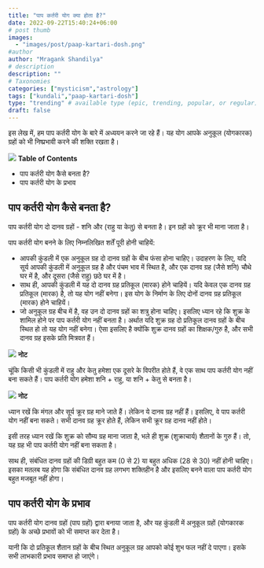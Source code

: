 ```yaml
---
title: "पाप कर्तरी योग क्या होता है?"
date: 2022-09-22T15:40:24+06:00
# post thumb
images:
  - "images/post/paap-kartari-dosh.png"
#author
author: "Mragank Shandilya"
# description
description: ""
# Taxonomies
categories: ["mysticism","astrology"]
tags: ["kundali","paap-kartari-dosh"]
type: "trending" # available type (epic, trending, popular, or regular)
draft: false
---
```


इस लेख में, हम पाप कर्तरी योग के बारे में अध्ययन करने जा रहे हैं। यह योग आपके अनुकूल (योगकारक) ग्रहों को भी निष्प्रभावी करने की शक्ति रखता है।

<div class="toc-mak">
  <img src="../../../images/pencil.png">
  <b>Table of Contents</b>
  <ul>
  <li>पाप कर्तरी योग कैसे बनता है?</li>
  <li>पाप कर्तरी योग के प्रभाव</li>
  </ul>
</div>

## पाप कर्तरी योग कैसे बनता है?

पाप कर्तरी योग दो दानव ग्रहों - शनि और (राहु या केतु) से बनता है। इन ग्रहों को क्रूर भी माना जाता है।

पाप कर्तरी योग बनने के लिए निम्नलिखित शर्तें पूरी होनी चाहियें:
* आपकी कुंडली में एक अनुकूल ग्रह दो दानव ग्रहों के बीच फंसा होना चाहिए। उदाहरण के लिए, यदि सूर्य आपकी कुंडली में अनुकूल ग्रह है और पंचम भाव में स्थित है, और एक दानव ग्रह (जैसे शनि) चौथे घर में है, और दूसरा (जैसे राहु) छठे घर में है।
* साथ ही, आपकी कुंडली में यह दो दानव ग्रह प्रतिकूल (मारक) होने चाहियें। यदि केवल एक दानव ग्रह प्रतिकूल (मारक) है, तो यह योग नहीं बनेगा। इस योग के निर्माण के लिए दोनों दानव ग्रह प्रतिकूल (मारक) होने चाहियें।
* जो अनुकूल ग्रह बीच में है, वह उन दो दानव ग्रहों का शत्रु होना चाहिए। इसलिए ध्यान रहे कि शुक्र के शामिल होने पर पाप कर्तरी योग नहीं बनता है। अर्थात यदि शुक्र ग्रह दो प्रतिकूल दानव ग्रहों के बीच स्थित हो तो यह योग नहीं बनेगा। ऐसा इसलिए है क्योंकि शुक्र दानव ग्रहों का शिक्षक/गुरु है, और सभी दानव ग्रह इसके प्रति मित्रवत हैं।

<div class="toc-mak">
  <img src="../../../images/pencil.png">
  <b>नोट</b><br>

चूंकि किसी भी कुंडली में राहु और केतु हमेशा एक दूसरे के विपरीत होते हैं, वे एक साथ पाप कर्तरी योग नहीं बना सकते हैं। पाप कर्तरी योग हमेशा शनि + राहु, या शनि + केतु से बनता है।
</div>

<div class="toc-mak">
  <img src="../../../images/pencil.png">
  <b>नोट</b><br>

ध्यान रखें कि मंगल और सूर्य क्रूर ग्रह माने जाते हैं। लेकिन ये दानव ग्रह नहीं हैं। इसलिए, वे पाप कर्तरी योग नहीं बना सकते। सभी दानव ग्रह क्रूर होते हैं, लेकिन सभी क्रूर ग्रह दानव नहीं होते।

इसी तरह ध्यान रखें कि शुक्र को सौम्य ग्रह माना जाता है, भले ही शुक्र (शुक्राचार्य) शैतानों के गुरु हैं। तो, यह ग्रह भी पाप कर्तरी योग नहीं बना सकता है।
</div>

साथ ही, संबंधित दानव ग्रहों की डिग्री बहुत कम (0 से 2) या बहुत अधिक (28 से 30) नहीं होनी चाहिए। इसका मतलब यह होगा कि संबंधित दानव ग्रह लगभग शक्तिहीन है और इसलिए बनने वाला पाप कर्तरी योग बहुत मजबूत नहीं होगा।

<!-- पाप कर्तरी योग बनाने वाले संबंधित दानव ग्रहों में से एक भी अनुकूल (योगकारक) हो तो भी यह योग नहीं बनेगा। ...concept already used above -->


## पाप कर्तरी योग के प्रभाव

पाप कर्तरी योग दानव ग्रहों (पाप ग्रहों) द्वारा बनाया जाता है, और यह कुंडली में अनुकूल ग्रहों (योगकारक ग्रहों) के अच्छे प्रभावों को भी समाप्त कर देता है।

यानी कि दो प्रतिकूल शैतान ग्रहों के बीच स्थित अनुकूल ग्रह आपको कोई शुभ फल नहीं दे पाएगा। इसके सभी लाभकारी प्रभाव समाप्त हो जाएंगे।


